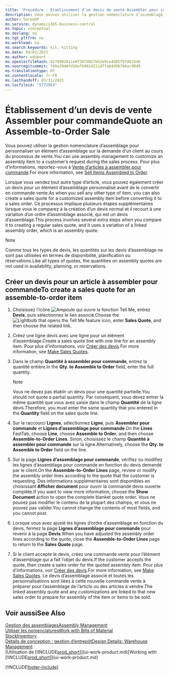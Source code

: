```yaml
---
title: 'Procédure : Établissement d’un devis de vente Assembler pour commande | Microsoft Docs'
description: Vous pouvez utiliser la gestion nomenclature d’assemblage pour personnaliser un élément d’assemblage sur la demande d’un client au cours du processus de vente.
author: SorenGP
ms.service: dynamics365-business-central
ms.topic: conceptual
ms.devlang: na
ms.tgt_pltfrm: na
ms.workload: na
ms.search.keywords: kit, kitting
ms.date: 04/01/2021
ms.author: edupont
ms.openlocfilehash: 817699281ce0f3b7d057bb2e9ce4d85f97d67b48
ms.sourcegitcommit: 766e2840fd16efb901d211d7fa64d96766ac99d9
ms.translationtype: HT
ms.contentlocale: fr-FR
ms.lasthandoff: 03/31/2021
ms.locfileid: "5772953"
---
```

# <a name="quote-an-assemble-to-order-sale"></a><span data-ttu-id="764a3-103">Établissement d’un devis de vente Assembler pour commande</span><span class="sxs-lookup"><span data-stu-id="764a3-103">Quote an Assemble-to-Order Sale</span></span>
<span data-ttu-id="764a3-104">Vous pouvez utiliser la gestion nomenclature d’assemblage pour personnaliser un élément d’assemblage sur la demande d’un client au cours du processus de vente.</span><span class="sxs-lookup"><span data-stu-id="764a3-104">You can use assembly management to customize an assembly item to a customer’s request during the sales process.</span></span> <span data-ttu-id="764a3-105">Pour plus d’informations, reportez-vous à [Vente d’articles à assembler pour commande](assembly-how-to-sell-items-assembled-to-order.md).</span><span class="sxs-lookup"><span data-stu-id="764a3-105">For more information, see [Sell Items Assembled to Order](assembly-how-to-sell-items-assembled-to-order.md).</span></span>  

<span data-ttu-id="764a3-106">Lorsque vous vendez tout autre type d’article, vous pouvez également créer un devis pour un élément d’assemblage personnalisé avant de le convertir en commande vente.</span><span class="sxs-lookup"><span data-stu-id="764a3-106">As when you sell any other type of item, you can also create a sales quote for a customized assembly item before converting it to a sales order.</span></span> <span data-ttu-id="764a3-107">Ce processus implique plusieurs étapes supplémentaires lorsque vous le comparez à la création d’un devis normal et il recourt à une variation d’un ordre d’assemblage associé, qui est un devis d’assemblage.</span><span class="sxs-lookup"><span data-stu-id="764a3-107">This process involves several extra steps when you compare it to creating a regular sales quote, and it uses a variation of a linked assembly order, which is an assembly quote.</span></span>

> [!NOTE]  
>  <span data-ttu-id="764a3-108">Comme tous les types de devis, les quantités sur les devis d’assemblage ne sont pas utilisées en termes de disponibilité, planification ou réservations.</span><span class="sxs-lookup"><span data-stu-id="764a3-108">Like all types of quotes, the quantities on assembly quotes are not used in availability, planning, or reservations.</span></span>  

## <a name="to-create-a-sales-quote-for-an-assemble-to-order-item"></a><span data-ttu-id="764a3-109">Créer un devis pour un article à assembler pour commande</span><span class="sxs-lookup"><span data-stu-id="764a3-109">To create a sales quote for an assemble-to-order item</span></span>  
1.  <span data-ttu-id="764a3-110">Choisissez l’icône ![Ampoule qui ouvre la fonction Tell Me](media/ui-search/search_small.png "Dites-moi ce que vous voulez faire"), entrez **Devis**, puis sélectionnez le lien associé.</span><span class="sxs-lookup"><span data-stu-id="764a3-110">Choose the ![Lightbulb that opens the Tell Me feature](media/ui-search/search_small.png "Tell me what you want to do") icon, enter **Sales Quote**, and then choose the related link.</span></span>  
2.  <span data-ttu-id="764a3-111">Créez une ligne devis avec une ligne pour un élément d’assemblage.</span><span class="sxs-lookup"><span data-stu-id="764a3-111">Create a sales quote line with one line for an assembly item.</span></span> <span data-ttu-id="764a3-112">Pour plus d’informations, voir [Créer des devis](sales-how-make-offers.md).</span><span class="sxs-lookup"><span data-stu-id="764a3-112">For more information, see [Make Sales Quotes](sales-how-make-offers.md).</span></span>  
3.  <span data-ttu-id="764a3-113">Dans le champ **Quantité à assembler pour commande**, entrez la quantité entière.</span><span class="sxs-lookup"><span data-stu-id="764a3-113">In the **Qty. to Assemble to Order** field, enter the full quantity.</span></span>

    > [!NOTE]  
    >  <span data-ttu-id="764a3-114">Vous ne devez pas établir un devis pour une quantité partielle.</span><span class="sxs-lookup"><span data-stu-id="764a3-114">You should not quote a partial quantity.</span></span> <span data-ttu-id="764a3-115">Par conséquent, vous devez entrer la même quantité que vous avez saisie dans le champ **Quantité** de la ligne devis.</span><span class="sxs-lookup"><span data-stu-id="764a3-115">Therefore, you must enter the same quantity that you entered in the **Quantity** field on the sales quote line.</span></span>  

4.  <span data-ttu-id="764a3-116">Sur le raccourci **Lignes**, sélectionnez **Ligne**, puis **Assembler pour commande** et **Lignes d’assemblage pour commande**.</span><span class="sxs-lookup"><span data-stu-id="764a3-116">On the **Lines** FastTab, choose **Line**, choose **Assemble to Order**, and then choose **Assemble-to-Order Lines**.</span></span> <span data-ttu-id="764a3-117">Sinon, choisissez le champ **Quantité à assembler pour commande** sur la ligne.</span><span class="sxs-lookup"><span data-stu-id="764a3-117">Alternatively, choose the **Qty. to Assemble to Order** field on the line.</span></span>  
5.  <span data-ttu-id="764a3-118">Sur la page **Lignes d’assemblage pour commande**, vérifiez ou modifiez les lignes d’assemblage pour commande en fonction du devis demandé par le client.</span><span class="sxs-lookup"><span data-stu-id="764a3-118">On the **Assemble-to-Order Lines** page, review or modify the assembly order lines according to the quote that the customer is requesting.</span></span> <span data-ttu-id="764a3-119">Des informations supplémentaires sont disponibles en choisissant **Afficher document** pour ouvrir la commande devis ouverte complète.</span><span class="sxs-lookup"><span data-stu-id="764a3-119">If you want to view more information, choose the **Show Document** action to open the complete blanket quote order.</span></span> <span data-ttu-id="764a3-120">Vous ne pouvez pas modifier le contenu de la plupart des champs, et vous ne pouvez pas valider.</span><span class="sxs-lookup"><span data-stu-id="764a3-120">You cannot change the contents of most fields, and you cannot post.</span></span>  
6.  <span data-ttu-id="764a3-121">Lorsque vous avez ajusté les lignes d’ordre d’assemblage en fonction du devis, fermez la page **Lignes d’assemblage pour commande** pour revenir à la page **Devis**.</span><span class="sxs-lookup"><span data-stu-id="764a3-121">When you have adjusted the assembly order lines according to the quote, close the **Assemble-to-Order Lines** page to return to the **Sales Quote** page.</span></span>  
7.  <span data-ttu-id="764a3-122">Si le client accepte le devis, créez une commande vente pour l’élément d’assemblage qui a fait l’objet du devis.</span><span class="sxs-lookup"><span data-stu-id="764a3-122">If the customer accepts the quote, then create a sales order for the quoted assembly item.</span></span> <span data-ttu-id="764a3-123">Pour plus d’informations, voir [Créer des devis](sales-how-make-offers.md).</span><span class="sxs-lookup"><span data-stu-id="764a3-123">For more information, see [Make Sales Quotes](sales-how-make-offers.md).</span></span> <span data-ttu-id="764a3-124">Le devis d’assemblage associé et toutes les personnalisations sont liées à cette nouvelle commande vente à préparer pour l’assemblage de l’article ou des articles à vendre.</span><span class="sxs-lookup"><span data-stu-id="764a3-124">The linked assembly quote and any customizations are linked to that new sales order to prepare for assembly of the item or items to be sold.</span></span>  

## <a name="see-also"></a><span data-ttu-id="764a3-125">Voir aussi</span><span class="sxs-lookup"><span data-stu-id="764a3-125">See Also</span></span>  
[<span data-ttu-id="764a3-126">Gestion des assemblages</span><span class="sxs-lookup"><span data-stu-id="764a3-126">Assembly Management</span></span>](assembly-assemble-items.md)  
[<span data-ttu-id="764a3-127">Utiliser les nomenclatures</span><span class="sxs-lookup"><span data-stu-id="764a3-127">Work with Bills of Material</span></span>](inventory-how-work-BOMs.md)  
[<span data-ttu-id="764a3-128">Stock</span><span class="sxs-lookup"><span data-stu-id="764a3-128">Inventory</span></span>](inventory-manage-inventory.md)  
[<span data-ttu-id="764a3-129">Détails de conception : gestion d’entrepôt</span><span class="sxs-lookup"><span data-stu-id="764a3-129">Design Details: Warehouse Management</span></span>](design-details-warehouse-management.md)  
<span data-ttu-id="764a3-130">[Utilisation de [!INCLUDE[prod_short](includes/prod_short.md)]](ui-work-product.md)</span><span class="sxs-lookup"><span data-stu-id="764a3-130">[Working with [!INCLUDE[prod_short](includes/prod_short.md)]](ui-work-product.md)</span></span>


[!INCLUDE[footer-include](includes/footer-banner.md)]